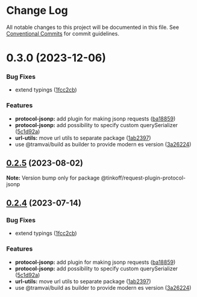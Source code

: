 # Change Log

All notable changes to this project will be documented in this file.
See [Conventional Commits](https://conventionalcommits.org) for commit guidelines.

# 0.3.0 (2023-12-06)


### Bug Fixes

* extend typings ([1fcc2cb](https://github.com/Tinkoff/tinkoff-request/commit/1fcc2cb32597b10d788de36303507e385042fc96))


### Features

* **protocol-jsonp:** add plugin for making jsonp requests ([ba18859](https://github.com/Tinkoff/tinkoff-request/commit/ba188599377436ba4814d16cf3f0d47c1cf0eaac))
* **protocol-jsonp:** add possibility to specify custom querySerializer ([5c1d92a](https://github.com/Tinkoff/tinkoff-request/commit/5c1d92a439d28969713d537fb04edaf6318334e4))
* **url-utils:** move url utils to separate package ([1ab2397](https://github.com/Tinkoff/tinkoff-request/commit/1ab239709142460ac5cdacfb93714ad5a0e7d277))
* use @tramvai/build as builder to provide modern es version ([3a26224](https://github.com/Tinkoff/tinkoff-request/commit/3a26224221d4fc073938cf32c2f147515620c28e))





## [0.2.5](https://github.com/Tinkoff/tinkoff-request/compare/@tinkoff/request-plugin-protocol-jsonp@0.2.4...@tinkoff/request-plugin-protocol-jsonp@0.2.5) (2023-08-02)

**Note:** Version bump only for package @tinkoff/request-plugin-protocol-jsonp





## [0.2.4](https://github.com/Tinkoff/tinkoff-request/compare/@tinkoff/request-plugin-protocol-jsonp@0.2.4...@tinkoff/request-plugin-protocol-jsonp@0.2.4) (2023-07-14)


### Bug Fixes

* extend typings ([1fcc2cb](https://github.com/Tinkoff/tinkoff-request/commit/1fcc2cb32597b10d788de36303507e385042fc96))


### Features

* **protocol-jsonp:** add plugin for making jsonp requests ([ba18859](https://github.com/Tinkoff/tinkoff-request/commit/ba188599377436ba4814d16cf3f0d47c1cf0eaac))
* **protocol-jsonp:** add possibility to specify custom querySerializer ([5c1d92a](https://github.com/Tinkoff/tinkoff-request/commit/5c1d92a439d28969713d537fb04edaf6318334e4))
* **url-utils:** move url utils to separate package ([1ab2397](https://github.com/Tinkoff/tinkoff-request/commit/1ab239709142460ac5cdacfb93714ad5a0e7d277))
* use @tramvai/build as builder to provide modern es version ([3a26224](https://github.com/Tinkoff/tinkoff-request/commit/3a26224221d4fc073938cf32c2f147515620c28e))
